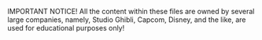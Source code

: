 IMPORTANT NOTICE!
All the content within these files are owned by several large companies, namely, Studio Ghibli, Capcom, Disney, and the like, are used for educational purposes only!
